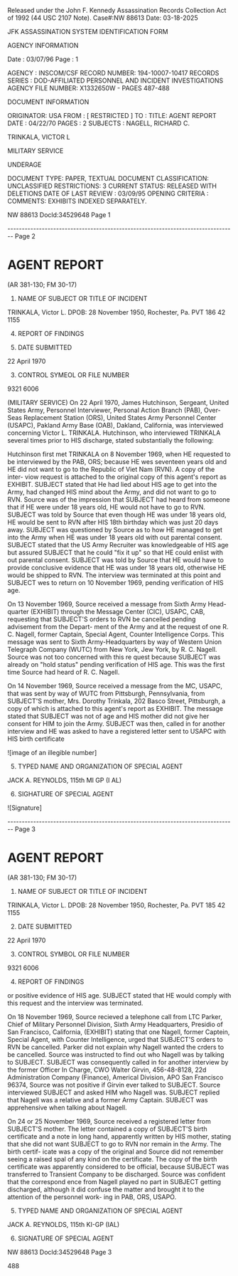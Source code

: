 Released under the John F. Kennedy
Assassination Records Collection Act of
1992 (44 USC 2107 Note). Case#:NW
88613 Date: 03-18-2025

JFK ASSASSINATION SYSTEM
IDENTIFICATION FORM

AGENCY INFORMATION

Date : 03/07/96
Page : 1

AGENCY : INSCOM/CSF
RECORD NUMBER: 194-10007-10417
RECORDS SERIES : DOD-AFFILIATED PERSONNEL AND INCIDENT INVESTIGATIONS
AGENCY FILE NUMBER: X1332650W - PAGES 487-488

DOCUMENT INFORMATION

ORIGINATOR: USA
FROM : [ RESTRICTED ]
TO :
TITLE: AGENT REPORT
DATE : 04/22/70
PAGES : 2
SUBJECTS : NAGELL, RICHARD C.

TRINKALA, VICTOR L

MILITARY SERVICE

UNDERAGE

DOCUMENT TYPE: PAPER, TEXTUAL DOCUMENT
CLASSIFICATION: UNCLASSIFIED
RESTRICTIONS: 3
CURRENT STATUS: RELEASED WITH DELETIONS
DATE OF LAST REVIEW : 03/09/95
OPENING CRITERIA :
COMMENTS: EXHIBITS INDEXED SEPARATELY.

NW 88613 Docld:34529648 Page 1


-------------------------------------------------------------------------------- Page 2

# AGENT REPORT
(AR 381-130; FM 30-17)

1. NAME OF SUBJECT OR TITLE OF INCIDENT

TRINKALA, Victor L.
DPOB: 28 November 1950, Rochester, Pa.
PVT 186 42 1155

4. REPORT OF FINDINGS

2. DATE SUBMITTED

22 April 1970

3. CONTROL SYMEOL OR FILE NUMBER

9321 6006

(MILITARY SERVICE) On 22 April 1970, James Hutchinson, Sergeant,
United States Army, Personnel Interviewer, Personal Action Branch (PAB), Over-
Seas Replacement Station (ORS), United States Army Personnel Center (USAPC),
Pakland Army Base (OAB), Dakland, California, was interviewed concerning
Victor L. TRINKALA. Hutchinson, who interviewed TRINKALA several times prior
to HIS discharge, stated substantially the following:

Hutchinson first met TRINKALA on 8 November 1969, when HE requested
to be interviewed by the PAB, ORS; because HE wes seventeen years old and HE
did not want to go to the Republic of Viet Nam (RVN). A copy of the inter-
viow request is attached to the original copy of this agent's report as
EXHIBIT. SUBJECT stated that He had lied about HIS age to get into the
Army, had changed HIS mind about the Army, and did not want to go to RVN.
Source was of the impression that SUBJECT had heard from someone that if HE
were under 18 years old, HE would not have to go to RVN. SUBJECT was told
by Source that even though HE was under 18 years old, HE would be sent to RVN
after HIS 18th birthday which was just 20 days away. SUBJECT was questioned
by Source as to how HE managed to get into the Army when HE was under 18 years
old with out parental consent. SUBJECT stated that the US Army Recruiter was
knowledgeable of HIS age but assured SUBJECT that he could "fix it up" so that
HE could enlist with out parental consent. SUBJECT was told by Source that HE
would have to provide conclusive evidence that HE was under 18 years old,
otherwise HE would be shipped to RVN. The interview was terminated at this
point and SUBJECT wes to return on 10 November 1969, pending verification of
HIS age.

On 13 November 1969, Source received a message from Sixth Army Head-
quarter (EXHIBIT) through the Message Center (CIC), USAPC, CAB, requesting
that SUBJECT'S orders to RVN be cancelled pending advisement from the Depart-
ment of the Army and at the request of one R. C. Nagell, former Captain,
Special Agent, Counter Intelligence Corps. This message was sent to Sixth
Army-Headquarters by way of Western Union Telegraph Company (WUTC) from New
York, Jew York, by R. C. Nagell. Source was not too concerned with this re
quest because SUBJECT was already on "hold status" pending verification of
HIS age. This was the first time Source had heard of R. C. Nagell.

On 14 November 1969, Source received a message from the MC, USAPC,
that was sent by way of WUTC from Pittsburgh, Pennsylvania, from SUBJECT'S
mother, Mrs. Dorothy Trinkala, 202 Basco Street, Pittsburgh, a copy of which
is attached to this agent's report as EXHIBIT. The message stated that
SUBJECT was not of age and HIS mother did not give her consent for HIM to
join the Army. SUBJECT was then, called in for another interview and HE was
asked to have a registered letter sent to USAPC with HIS birth certificate

![image of an illegible number]

5. TYPED NAME AND ORGANIZATION OF SPECIAL AGENT

JACK A. REYNOLDS, 115th MI GP (I AL)

6. SIGHATURE OF SPECIAL AGENT

![Signature]


-------------------------------------------------------------------------------- Page 3

# AGENT REPORT
(AR 381-130; FM 30-17)

1. NAME OF SUBJECT OR TITLE OF INCIDENT

TRINKALA, Victor L.
DPOB: 28 November 1950, Rochester, Pa.
PVT 185 42 1155

2. DATE SUBMITTED

22 April 1970

3. CONTROL SYMBOL OR FILE NUMBER

9321 6006

4. REPORT OF FINDINGS

or positive evidence of HIS age. SUBJECT stated that HE would comply with this request and the interview was terminated.

On 18 November 1969, Source recieved a telephone call from LTC Parker, Chief of Military Personnel Division, Sixth Army Headquarters, Presidio of San Francisco, California, (EXHIBIT) stating that one Nagell, former Captein, Special Agent, with Counter Intelligence, urged that SUBJECT'S orders to RVN be cancelled. Parker did not explain why Nagell wanted the crders to be cancelled. Source was instructed to find out who Nagell was by talking to SUBJECT. SUBJECT was consequently called in for another interview by the former Officer In Charge, CWO Walter Girvin, 456-48-8128, 22d Administration Company (Finance), Americal Division, APO San Francisco 96374, Source was not positive if Girvin ever talked to SUBJECT. Source interviewed SUBJECT and asked HIM who Nagell was. SUBJECT replied that Nagell was a relative and a former Army Captain. SUBJECT was apprehensive when talking about Nagell.

On 24 or 25 November 1969, Source received a registered letter from SUBJECT'S mother. The letter contained a copy of SUBJECT'S birth certificate and a note in long hand, apparently written by HIS mother, stating that she did not want SUBJECT to go to RVN nor remain in the Army. The birth certif- icate was a copy of the original and Source did not remember seeing a raised spal of any kind on the certificate. The copy of the birth certificate was apparently considered to be official, because SUBJECT was transferred to Transient Company to be discharged. Source was confident that the correspond ence from Nagell played no part in SUBJECT getting discharged, although it did confuse the matter and brought it to the attention of the personnel work- ing in PAB, ORS, USAPO.

5. TYPED NAME AND ORGANIZATION OF SPECIAL AGENT

JACK A. REYNOLDS, 115th KI-GP (IAL)

6. SIGNATURE OF SPECIAL AGENT

NW 88613 Docld:34529648 Page 3

488
